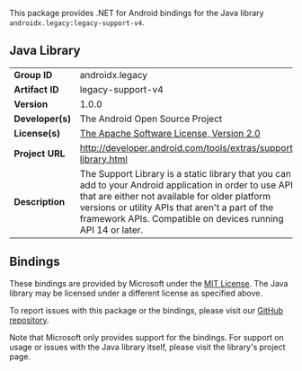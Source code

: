 This package provides .NET for Android bindings for the Java library `androidx.legacy:legacy-support-v4`.

## Java Library

| | |
|-|-|
| **Group ID** | androidx.legacy |
| **Artifact ID** | legacy-support-v4 |
| **Version** | 1.0.0 |
| **Developer(s)** | The Android Open Source Project |
| **License(s)** | [The Apache Software License, Version 2.0](http://www.apache.org/licenses/LICENSE-2.0.txt) |
| **Project URL** | http://developer.android.com/tools/extras/support-library.html |
| **Description** | The Support Library is a static library that you can add to your Android application in order to use APIs that are either not available for older platform versions or utility APIs that aren&#x27;t a part of the framework APIs. Compatible on devices running API 14 or later. |

## Bindings

These bindings are provided by Microsoft under the [MIT License](https://opensource.org/licenses/MIT). The Java
library may be licensed under a different license as specified above.

To report issues with this package or the bindings, please visit our [GitHub repository](https://aka.ms/android-libraries).

Note that Microsoft only provides support for the bindings. For support on
usage or issues with the Java library itself, please visit the library's project page.
